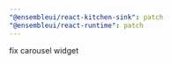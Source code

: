```yaml
---
"@ensembleui/react-kitchen-sink": patch
"@ensembleui/react-runtime": patch
---
```


fix carousel widget
